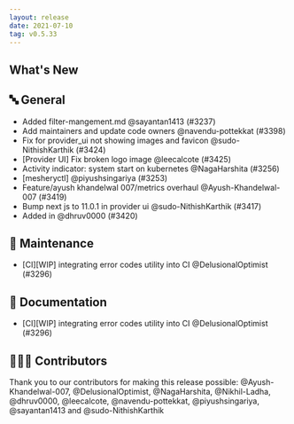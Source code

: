 ```yaml
---
layout: release
date: 2021-07-10
tag: v0.5.33
---
```


## What's New

## 🔤 General

- Added filter-mangement.md @sayantan1413 (#3237)
- Add maintainers and update code owners @navendu-pottekkat (#3398)
- Fix for provider_ui not showing images and favicon @sudo-NithishKarthik (#3424)
- [Provider UI] Fix broken logo image @leecalcote (#3425)
- Activity indicator: system start on kubernetes @NagaHarshita (#3256)
- [mesheryctl] @piyushsingariya (#3253)
- Feature/ayush khandelwal 007/metrics overhaul @Ayush-Khandelwal-007 (#3419)
- Bump next js to 11.0.1 in provider ui @sudo-NithishKarthik (#3417)
- Added in @dhruv0000 (#3420)

## 🧰 Maintenance

- [CI][WIP] integrating error codes utility into CI @DelusionalOptimist (#3296)

## 📖 Documentation

- [CI][WIP] integrating error codes utility into CI @DelusionalOptimist (#3296)

## 👨🏽‍💻 Contributors

Thank you to our contributors for making this release possible:
@Ayush-Khandelwal-007, @DelusionalOptimist, @NagaHarshita, @Nikhil-Ladha, @dhruv0000, @leecalcote, @navendu-pottekkat, @piyushsingariya, @sayantan1413 and @sudo-NithishKarthik
